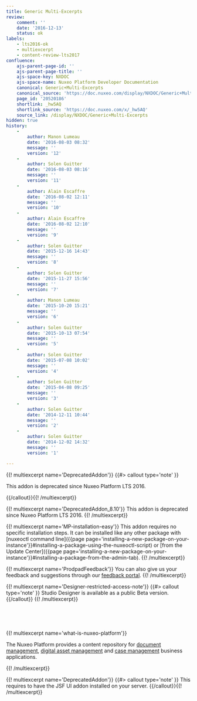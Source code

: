 ```yaml
---
title: Generic Multi-Excerpts
review:
    comment: ''
    date: '2016-12-13'
    status: ok
labels:
    - lts2016-ok
    - multiexcerpt
    - content-review-lts2017
confluence:
    ajs-parent-page-id: ''
    ajs-parent-page-title: ''
    ajs-space-key: NXDOC
    ajs-space-name: Nuxeo Platform Developer Documentation
    canonical: Generic+Multi-Excerpts
    canonical_source: 'https://doc.nuxeo.com/display/NXDOC/Generic+Multi-Excerpts'
    page_id: '20520186'
    shortlink: _hw5AQ
    shortlink_source: 'https://doc.nuxeo.com/x/_hw5AQ'
    source_link: /display/NXDOC/Generic+Multi-Excerpts
hidden: true
history:
    - 
        author: Manon Lumeau
        date: '2016-08-03 08:32'
        message: ''
        version: '12'
    - 
        author: Solen Guitter
        date: '2016-08-03 08:16'
        message: ''
        version: '11'
    - 
        author: Alain Escaffre
        date: '2016-08-02 12:11'
        message: ''
        version: '10'
    - 
        author: Alain Escaffre
        date: '2016-08-02 12:10'
        message: ''
        version: '9'
    - 
        author: Solen Guitter
        date: '2015-12-16 14:43'
        message: ''
        version: '8'
    - 
        author: Solen Guitter
        date: '2015-11-27 15:56'
        message: ''
        version: '7'
    - 
        author: Manon Lumeau
        date: '2015-10-20 15:21'
        message: ''
        version: '6'
    - 
        author: Solen Guitter
        date: '2015-10-13 07:54'
        message: ''
        version: '5'
    - 
        author: Solen Guitter
        date: '2015-07-08 10:02'
        message: ''
        version: '4'
    - 
        author: Solen Guitter
        date: '2015-04-08 09:25'
        message: ''
        version: '3'
    - 
        author: Solen Guitter
        date: '2014-12-11 10:44'
        message: ''
        version: '2'
    - 
        author: Solen Guitter
        date: '2014-12-02 14:32'
        message: ''
        version: '1'

---
```

{{! multiexcerpt name='DeprecatedAddon'}} {{#> callout type='note' }}

This addon is deprecated since Nuxeo Platform LTS 2016.

{{/callout}}{{! /multiexcerpt}}

{{! multiexcerpt name='DeprecatedAddon_8.10'}}
This addon is deprecated since Nuxeo Platform LTS 2016.
{{! /multiexcerpt}}

{{! multiexcerpt name='MP-installation-easy'}}
This addon requires no specific installation steps. It can be installed like any other package with [nuxeoctl command line]({{page page='installing-a-new-package-on-your-instance'}}#installing-a-package-using-the-nuxeoctl-script) or [from the Update Center]({{page page='installing-a-new-package-on-your-instance'}}#installing-a-package-from-the-admin-tab).
{{! /multiexcerpt}}

{{! multiexcerpt name='ProdpadFeedback'}}
You can also give us your feedback and suggestions through our [feedback portal](https://portal.prodpad.com/25470).
{{! /multiexcerpt}}

{{! multiexcerpt name='Designer-restricted-access-note'}}
{{#> callout type='note' }}
Studio Designer is available as a public Beta version.
{{/callout}}
{{! /multiexcerpt}}

&nbsp;

&nbsp;

{{! multiexcerpt name='what-is-nuxeo-platform'}}

The Nuxeo Platform provides a content repository for [document management](http://www.nuxeo.com/solutions/document-management/), [digital asset management](http://www.nuxeo.com/solutions/digital-asset-management/) and [case management](http://www.nuxeo.com/solutions/case-management/) business applications.

{{! /multiexcerpt}}

{{! multiexcerpt name='DeprecatedAddon'}} {{#> callout type='note' }}
This requires to have the JSF UI addon installed on your server. 
{{/callout}}{{! /multiexcerpt}}
